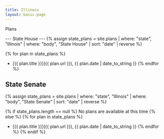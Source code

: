```yaml
---
title: Illinois
layout: basic-page
---
```


Plans
<p>
---
State House
---
{% assign state_plans = site.plans | where: "state", "Illinois" | where: "body", "State House" | sort: "date" | reverse %}

{% for plan in state_plans %}
- [{{ plan.title }}]({{ plan.url }}), {{ plan.date | date_to_string }}
{% endfor %}

State Senate
---
{% assign state_plans = site.plans | where: "state", "Illinois" | where: "body", "State Senate" | sort: "date" | reverse %}

{% if state_plans.length == null %}
No plans are available at this time
{% else %}
{% for plan in state_plans %}
- [{{ plan.title }}]({{ plan.url }}), {{ plan.date | date_to_string }}
{% endfor %}
{% endif %}
